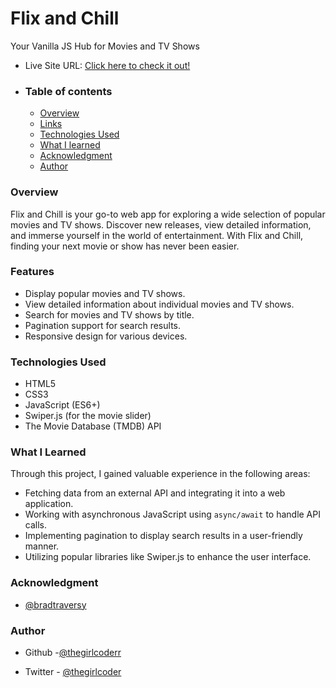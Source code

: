 # Flix and Chill

Your Vanilla JS Hub for Movies and TV Shows
- Live Site URL: [Click here to check it out!]()
- ### Table of contents
  - [Overview](#overview)
  - [Links](#links)
  - [Technologies Used](#technologies-used)
  - [What I learned](#what-i-learned)
  - [Acknowledgment](#acknowledgment)
  - [Author](#author)

### Overview

Flix and Chill is your go-to web app for exploring a wide selection of popular movies and TV shows. Discover new releases, view detailed information, and immerse yourself in the world of entertainment. With Flix and Chill, finding your next movie or show has never been easier.



### Features

- Display popular movies and TV shows.
- View detailed information about individual movies and TV shows.
- Search for movies and TV shows by title.
- Pagination support for search results.
- Responsive design for various devices.


### Technologies Used
- HTML5
- CSS3
- JavaScript (ES6+)
- Swiper.js (for the movie slider)
- The Movie Database (TMDB) API

### What I Learned

Through this project, I gained valuable experience in the following areas:

- Fetching data from an external API and integrating it into a web application.
- Working with asynchronous JavaScript using `async/await` to handle API calls.
- Implementing pagination to display search results in a user-friendly manner.
- Utilizing popular libraries like Swiper.js to enhance the user interface.




### Acknowledgment
- [@bradtraversy](https://github.com/bradtraversy)


### Author

- Github -[@thegirlcoderr](https://github.com/thegirlcoderr)

- Twitter - [@thegirlcoder](https://twitter.com/thegirlcoder)
